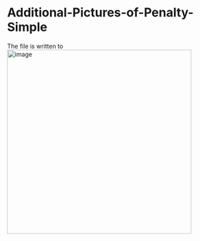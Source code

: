 # Additional-Pictures-of-Penalty-Simple

The file is written to <img width="430" alt="image" src="https://github.com/Shixu-max/Additional-Pictures-of-Penalty-Simple/assets/104410117/2293c85f-98dd-4b95-98a0-c9eb3420adf9">
